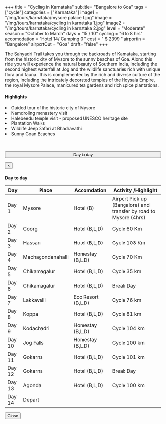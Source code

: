 +++
title = "Cycling in Karnataka"
subtitle= "Bangalore to Goa"
tags = ["cycle"]
categories = ["Karnataka"]
image1 = "/img/tours/karnataka/mysore palace 1.jpg"
image = "/img/tours/karnataka/cycling in karnataka 1.jpg"
image2 = "/img/tours/karnataka/cycling in karnataka 2.jpg"
level =  "Moderate" 
season =  "October to March"
days =  "15 / 10"
cycling = "6 to 8 hrs"
accomodation = "Hotel 14/ Camping 0 "
cost = " $ 2399 "
airportin = "Bangalore"
airportOut =  "Goa"
draft= "false"
+++
 

<div class="col-sm-8 desc">
<p>
The Sahyadri Trail takes you through the backroads of Karnataka, starting from the historic city of Mysore to the sunny beaches of Goa. Along this ride you will experience the natural beauty of Southern India, including the second highest waterfall at Jog and the wildlife sanctuaries rich with unique flora and fauna. This is complemented by the rich and diverse culture of the region, including the intricately decorated temples of the Hoysala Empire, the royal Mysore Palace, manicured tea gardens and rich spice plantations. </p>
</div>

<div class = "col-sm-3 high">
<h4>Highlights</h4>
<li> Guided tour of the historic city of Mysore
<li> Namdroling monastery visit
<li> Halebeedu temple visit - proposed UNESCO heritage site
<li> Plantation Walks
<li> Wildlife Jeep Safari at Bhadravathi
<li> Sunny Goan Beaches

<br><br>
<button type="button" class="btn btn-main" data-toggle="modal" data-target="#dayModal" style="width: 100%; padding: 0px 0px 0px -40px;">
Day to day</button>

<!-- Modal -->
<div id="dayModal" class="modal fade" role="dialog">
<div class="modal-dialog">

<!-- Modal content-->
<div class="modal-content">
<div class="modal-header">
<button type="button" class="close" data-dismiss="modal">&times;</button>
<h4 class="modal-title">Day to day</h4>
</div>
<div class="modal-body">
<div class="col-sm-3 table">
<table >
<thead>
<tr>
<th> 
<div class="itinicon">
<i class="ion-android-calendar"></i></div>
<div class="list-text"> 
Day   
</th>
<th>
<div class="itinicon">
<i class="ion-android-locate"></i></div>
<div class="list-text">  
Place   </th>
<th>
<div class="itinicon">
<i class="ion-android-home"></i></div>
<div class="list-text"> 
Accomdation  </th>
<th>
<div class="itinicon">
<i class="ion-android-bicycle"></i></div>
<div class="list-text">  
Activity /Highlight </th>
</tr></thead>
<tbody>
<tr><td>Day 1</td><td>Mysore</td><td>Hotel (B)</td><td>Airport Pick up (Bangalore) and transfer by road to Mysore (4hrs)</td>
<tr><td>Day 2</td><td>Coorg</td><td>Hotel (B,L,D)</td><td>Cycle 60 Km</td>
<tr><td>Day 3</td><td>Hassan</td><td>Hotel (B,L,D)</td><td>Cycle 103 Km</td>
<tr><td>Day 4</td><td>Machagondanahalli</td><td>Homestay (B,L,D)</td><td>Cycle 70 Km</td>
<tr><td>Day 5</td><td>Chikamagalur</td><td>Hotel (B,L,D)</td><td>Cycle 35 km</td>
<tr><td>Day 6</td><td>Chikamagalur</td><td>Hotel (B,L,D)</td><td>Break Day</td>
<tr><td>Day 7</td><td>Lakkavalli</td><td>Eco Resort (B,L,D)</td><td>Cycle 76 km</td>
<tr><td>Day 8</td><td>Koppa</td><td>Hotel (B,L,D)</td><td>Cycle 81 km</td>
<tr><td>Day 9</td><td>Kodachadri</td><td>Homestay (B,L,D)</td><td>Cycle 104 km</td>
<tr><td>Day 10</td><td>Jog Falls</td><td>Homestay (B,L,D)</td><td>Cycle 100 km</td>
<tr><td>Day 11</td><td>Gokarna</td><td>Hotel (B,L,D)</td><td>Cycle 101 km</td>
<tr><td>Day 12</td><td>Gokarna</td><td>Hotel (B,L,D)</td><td>Break Day</td>
<tr><td>Day 13</td><td>Agonda</td><td>Hotel (B,L,D)</td><td>Cycle 100 km</td>
<tr><td>Day 14</td><td>Depart</td><td></td><td></td>

</tbody>
</table></div>
</div>
<div class="modal-footer">
<button type="button" class="btn btn-main" data-dismiss="modal">Close</button>
</div>
</div>
</div>
</div>
</div>
</div>
</div>


<br><br>

<div id="mapid" style="width: 100%; height: 400px;"></div>
<script>
	var mymap = L.map('mapid').setView([13.864924122185723, 76.64886474609375], 7);
	L.tileLayer('https://tile.thunderforest.com/cycle/{z}/{x}/{y}.png?apikey=10771ad162c94f459d234529910e1de0', {
	attribution: '&copy; <a href="http://www.thunderforest.com/">Thunderforest</a>, &copy; <a href="http://www.openstreetmap.org/copyright">OpenStreetMap</a>',
	apikey: '<your apikey>', 
    maxZoom: 22,
		id: 'mapbox.streets'
	}).addTo(mymap);
	var cycleIcon = L.icon({
    iconUrl: '/img/cycle.svg',
    iconSize:     [20, 20], // size of the icon
    iconAnchor:   [1, 2], // point of the icon which will correspond to marker's location
    popupAnchor:  [5, 5] // point from which the popup should open relative to the iconAnchor
});
var geojson = {
	"type": "FeatureCollection",
	"features": [
	{
			"type": "Feature",
			"geometry": {
				"type": "Point",
				"coordinates": [77.5758361, 12.9731529, ]
			},
			"properties": {
				"name": "BANGALORE",
				"type": "Generic",
				"ele": "912.0"
			}
		},
		{
			"type": "Feature",
			"geometry": {
				"type": "Point",
				"coordinates": [76.64886474609375, 12.325328074276468]
			},
			"properties": {
				"name": "MYSURU",
				"type": "Generic",
				"ele": "763.0"
			}
		},
		{
			"type": "Feature",
			"geometry": {
				"type": "Point",
				"coordinates": [75.726013, 12.480912]
			},
			"properties": {
				"name": "COORG",
				"type": "Generic",
				"ele": "1057.0"
			}
		},
		{
			"type": "Feature",
			"geometry": {
				"type": "Point",
				"coordinates": [76.102294921875, 12.97244201057838]
			},
			"properties": {
				"name": "HASSAN",
				"type": "Generic",
				"ele": "941.0"
			}
		},
		{
			"type": "Feature",
			"geometry": {
				"type": "Point",
				"coordinates": [75.8331298828125, 13.135653750651828]
			},
			"properties": {
				"name": "KAIMARA",
				"type": "Generic",
				"ele": "992.0"
			}
		},
		{
			"type": "Feature",
			"geometry": {
				"type": "Point",
				"coordinates": [75.7122802734375, 13.360226634252003]
			},
			"properties": {
				"name": "LAKKAVALI",
				"type": "Generic",
				"ele": "1158.0"
			}
		},
		{
			"type": "Feature",
			"geometry": {
				"type": "Point",
				"coordinates": [75.2728271484375, 13.686019186915203]
			},
			"properties": {
				"name": "TIRTHAHALLI",
				"type": "Generic",
				"ele": "674.0"
			}
		},
		{
			"type": "Feature",
			"geometry": {
				"type": "Point",
				"coordinates": [74.87422943115234, 13.864924122185723]
			},
			"properties": {
				"name": "KODACHADRI",
				"type": "Generic",
				"ele": "1063.0"
			}
		},
		{
			"type": "Feature",
			"geometry": {
				"type": "Point",
				"coordinates": [74.80453491210938, 14.20980748955709]
			},
			"properties": {
				"name": "JOG FALLS",
				"type": "Generic",
				"ele": "470.0"
			}
		},
		{
			"type": "Feature",
			"geometry": {
				"type": "Point",
				"coordinates": [74.82582092285156, 14.614502355742749]
			},
			"properties": {
				"name": "SIRSI",
				"type": "Generic",
				"ele": "605.0"
			}
		},
		{
			"type": "Feature",
			"geometry": {
				"type": "Point",
				"coordinates": [74.63356018066406, 15.24611671724843]
			},
			"properties": {
				"name": "DANDELI",
				"type": "Generic",
				"ele": "451.0"
			}
		},
		{
			"type": "Feature",
			"geometry": {
				"type": "Point",
				"coordinates": [74.15290832519531, 15.667027686361378]
			},
			"properties": {
				"name": "CHORLA GHATS",
				"type": "Generic",
				"ele": "762.0"
			}
		},
		{
			"type": "Feature",
			"geometry": {
				"type": "Point",
				"coordinates": [73.72444152832031, 15.659093914962487]
			},
			"properties": {
				"name": "MANDREM",
				"type": "Generic",
				"ele": "55.0"
			}
		},
		{
			"type": "Feature",
			"geometry": {
				"type": "Point",
				"coordinates": [73.81610870361328, 15.392959638696668]
			},
			"properties": {
				"name": "VASCO",
				"type": "Generic",
				"ele": "20.0"
			}
		},
		{
			"type": "Feature",
            			"geometry": { "type": "MultiLineString",
                        "coordinates": [[[77.5758361, 12.9731529, 912.0], 
                        [76.6612243, 12.2924139, 737.0], 
                        [75.7328796, 12.4185134, 1146.0],
                        [76.1009216, 12.9892112, 948.0],
                        [75.8600807, 13.1658312, 966.0], 
                        [75.7441234, 13.3717947, 1194.0], 
                        [75.6537437, 13.7024523, 631.0], 
                        [75.2532577, 13.6888649, 611.0], 
                        [75.0620269, 13.7727326, 781.0], 
                        [74.8700237, 13.8564581, 1287.0],
                        [74.7957801, 14.2185489, 440.0], 
                        [74.8352622, 14.6162309, 609.0], 
                        [74.6234321, 15.246184, 461.0], 
                        [74.1475868, 15.659161, 768.0], 
                        [73.7187767, 15.6674253, 12.0], 
                        [73.71915, 15.66803, 15.0], 
                        [73.71927, 15.66796, 15.0], 
                        [73.7213, 15.66727, 18.0], 
                        [73.72172, 15.66714, 16.0], 
                        [73.72198, 15.66659, 16.0], 
                        [73.72215, 15.66638, 16.0], 
                        [73.72235, 15.66619, 16.0], 
                        [73.72271, 15.66566, 17.0], 
                        [73.72332, 15.66508, 14.0], 
                        [73.72341, 15.66502, 14.0], 
                        [73.7233, 15.66413, 13.0], 
                        [73.72327, 15.66407, 13.0], 
                        [73.7232, 15.66406, 13.0], 
                        [73.72289, 15.66405, 14.0], 
                        [73.72223, 15.6641, 14.0], 
                        [73.72156, 15.66421, 16.0], 
                        [73.72066, 15.6644, 17.0], 
                        [73.7197, 15.66455, 18.0], 
                        [73.71946, 15.66453, 18.0], 
                        [73.71919, 15.66446, 17.0], 
                        [73.71809, 15.66391, 21.0], 
                        [73.71792, 15.66358, 19.0], 
                        [73.71724, 15.66267, 17.0], 
                        [73.71692, 15.66168, 12.0], 
                        [73.71662, 15.66095, 11.0], 
                        [73.71659, 15.66031, 12.0], [73.71667, 15.66002, 13.0], [73.71692, 15.65953, 13.0], [73.71693, 15.65921, 12.0], [73.717, 15.65893, 12.0], [73.71724, 15.65845, 11.0], [73.71723, 15.65834, 11.0], [73.7168, 15.65795, 8.0], [73.71685, 15.65702, 7.0], [73.71677, 15.65646, 8.0], [73.71675, 15.65621, 8.0], [73.71677, 15.65605, 9.0], [73.71686, 15.65582, 10.0], [73.71687, 15.65574, 10.0], [73.71684, 15.65567, 11.0], [73.71601, 15.65483, 10.0], [73.71594, 15.65465, 10.0], [73.71591, 15.65425, 13.0], [73.71599, 15.65376, 11.0], [73.71611, 15.65188, 9.0], [73.71629, 15.65137, 10.0], [73.71646, 15.65068, 9.0], [73.71648, 15.64993, 10.0], [73.71651, 15.64975, 10.0], [73.71658, 15.64962, 11.0], [73.71672, 15.64945, 13.0], [73.71687, 15.64919, 13.0], [73.71701, 15.64887, 11.0], [73.71769, 15.64747, 20.0], [73.71773, 15.64734, 18.0], [73.71777, 15.64712, 17.0], [73.71781, 15.64695, 17.0], [73.71802, 15.64639, 20.0], [73.71826, 15.64603, 20.0], [73.71829, 15.64594, 20.0], [73.71832, 15.64558, 19.0], [73.71839, 15.64538, 18.0], [73.71857, 15.64506, 17.0], [73.71883, 15.64469, 15.0], [73.7219, 15.64139, 12.0], [73.72254, 15.64064, 14.0], [73.72405, 15.63913, 19.0], [73.7254, 15.63794, 20.0], [73.72655, 15.63647, 11.0], [73.72669, 15.63611, 8.0], [73.72675, 15.63603, 7.0], [73.72846, 15.63502, 5.0], [73.72989, 15.63392, 5.0], [73.73167, 15.63293, 5.0], [73.73268, 15.63258, 7.0], [73.73366, 15.63213, 6.0], [73.73533, 15.63112, 8.0], [73.73627, 15.63046, 9.0], [73.73637, 15.6306, 7.0], [73.73657, 15.63099, 7.0], [73.73734, 15.63201, 6.0], [73.73805, 15.63333, 8.0], [73.73846, 15.63423, 12.0], [73.73856, 15.63421, 12.0], [73.73873, 15.6341, 12.0], [73.73893, 15.63388, 11.0], [73.73909, 15.63378, 11.0], [73.73958, 15.63353, 12.0], [73.74018, 15.63305, 13.0], [73.74034, 15.63297, 12.0], [73.74041, 15.63296, 11.0], [73.7406, 15.63288, 10.0], [73.74085, 15.63273, 10.0], [73.74095, 15.63265, 10.0], [73.74111, 15.63256, 9.0], [73.74117, 15.63257, 9.0], [73.74138, 15.63265, 9.0], [73.74154, 15.63269, 9.0], [73.7417, 15.63266, 10.0], [73.74186, 15.63272, 10.0], [73.74194, 15.63282, 10.0], [73.74201, 15.63297, 10.0], [73.74205, 15.63313, 11.0], [73.74209, 15.63319, 11.0], [73.74215, 15.6332, 11.0], [73.7422, 15.6332, 11.0], [73.74229, 15.63312, 11.0], [73.74307, 15.63271, 10.0], [73.74353, 15.63238, 12.0], [73.74378, 15.63226, 13.0], [73.74427, 15.6318, 12.0], [73.74523, 15.63136, 10.0], [73.74549, 15.63115, 10.0], [73.74606, 15.63017, 11.0], [73.74622, 15.63002, 10.0], [73.74651, 15.62989, 9.0], [73.7467, 15.62985, 8.0], [73.74687, 15.62987, 9.0], [73.74808, 15.63041, 11.0], [73.74868, 15.63057, 9.0], [73.74933, 15.63084, 8.0], [73.7495, 15.63093, 8.0], [73.75069, 15.63201, 10.0], [73.75083, 15.63222, 10.0], [73.75094, 15.63284, 10.0], [73.75096, 15.63342, 9.0], [73.75112, 15.63396, 10.0], [73.7514, 15.63428, 8.0], [73.75198, 15.63474, 7.0], [73.75272, 15.63601, 11.0], [73.75313, 15.63659, 11.0], [73.7543, 15.63773, 10.0], [73.75506, 15.63837, 13.0], [73.75604, 15.63926, 10.0], [73.7571, 15.63996, 11.0], [73.75865, 15.64089, 14.0], [73.75896, 15.64098, 14.0], [73.75901, 15.6408, 12.0], [73.75926, 15.6403, 8.0], [73.7593, 15.64009, 6.0], [73.75907, 15.63873, 7.0], [73.75905, 15.63742, 9.0], [73.75946, 15.63569, 5.0], [73.75993, 15.63091, 4.0], [73.76007, 15.6301, 8.0], [73.76036, 15.62932, 11.0], [73.76052, 15.62904, 11.0], [73.76109, 15.62855, 10.0], [73.76144, 15.62806, 11.0], [73.76158, 15.62779, 11.0], [73.76166, 15.62726, 12.0], [73.76177, 15.62708, 12.0], [73.76225, 15.62674, 13.0], [73.76245, 15.62662, 13.0], [73.7624, 15.62549, 12.0], [73.76246, 15.62519, 10.0], [73.76303, 15.62457, 13.0], [73.76359, 15.62422, 15.0], [73.76402, 15.624, 12.0], [73.76416, 15.62358, 11.0], [73.76438, 15.62322, 10.0], [73.76456, 15.6228, 12.0], [73.76465, 15.62273, 11.0], [73.76482, 15.62266, 10.0], [73.76503, 15.62229, 10.0], [73.76533, 15.62218, 12.0], [73.76553, 15.62185, 12.0], [73.76571, 15.62139, 12.0], [73.76586, 15.62045, 13.0], [73.76607, 15.61982, 11.0], [73.76607, 15.61935, 11.0], [73.76663, 15.61907, 11.0], [73.76684, 15.61887, 10.0], [73.7674, 15.61857, 12.0], [73.76816, 15.61863, 14.0], [73.76852, 15.61884, 14.0], [73.76906, 15.61877, 14.0], [73.76926, 15.6188, 15.0], [73.76949, 15.61811, 16.0], [73.76966, 15.61785, 14.0], [73.7703, 15.61747, 11.0], [73.7704, 15.61733, 8.0], [73.77042, 15.61716, 6.0], [73.7701, 15.6157, 8.0], [73.77009, 15.61543, 8.0], [73.77001, 15.61487, 9.0], [73.77002, 15.61476, 9.0], [73.76994, 15.61433, 9.0], [73.76995, 15.61428, 9.0], [73.76993, 15.61404, 9.0], [73.7696, 15.61349, 12.0], [73.7698, 15.61304, 16.0], [73.76994, 15.61261, 24.0], [73.77092, 15.61003, 44.0], [73.77087, 15.6092, 53.0], [73.7711, 15.60837, 64.0], [73.77134, 15.60738, 71.0], [73.77131, 15.6072, 73.0], [73.77029, 15.60584, 75.0], [73.77023, 15.60575, 75.0], [73.77092, 15.60302, 74.0], [73.77131, 15.60181, 67.0], [73.77177, 15.60124, 54.0], [73.77227, 15.601, 47.0], [73.77264, 15.60071, 41.0], [73.77267, 15.60057, 38.0], [73.77277, 15.59912, 23.0], [73.77242, 15.59523, 15.0], [73.77213, 15.59421, 7.0], [73.77192, 15.59307, 10.0], [73.77192, 15.59131, 18.0], [73.77188, 15.59008, 25.0], [73.77194, 15.58886, 29.0], [73.77227, 15.58783, 33.0], [73.77279, 15.58673, 38.0], [73.77316, 15.58622, 43.0], [73.77338, 15.5858, 52.0], [73.77351, 15.58567, 53.0], [73.77532, 15.5848, 44.0], [73.77623, 15.58408, 34.0], [73.77635, 15.58391, 35.0], [73.77681, 15.58372, 32.0], [73.7772, 15.58353, 29.0], [73.77764, 15.58352, 26.0], [73.77803, 15.58358, 25.0], [73.7785, 15.58349, 23.0], [73.77961, 15.58333, 18.0], [73.78039, 15.58291, 15.0], [73.78097, 15.58263, 16.0], [73.78146, 15.58252, 15.0], [73.78368, 15.581, 10.0], [73.7843, 15.58039, 12.0], [73.78549, 15.58001, 13.0], [73.78533, 15.5797, 10.0], [73.78537, 15.57951, 9.0], [73.78564, 15.57928, 9.0], [73.78684, 15.57872, 8.0], [73.78766, 15.57841, 12.0], [73.78731, 15.57719, 13.0], [73.78732, 15.57707, 12.0], [73.78752, 15.57695, 11.0], [73.78763, 15.57669, 10.0], [73.7878, 15.57654, 10.0], [73.78777, 15.5762, 10.0], [73.78804, 15.57599, 11.0], [73.78825, 15.57602, 12.0], [73.7886, 15.57592, 15.0], [73.78899, 15.57561, 15.0], [73.78914, 15.57527, 14.0], [73.78958, 15.57501, 15.0], [73.79062, 15.57411, 15.0], [73.79104, 15.574, 15.0], [73.79188, 15.57407, 13.0], [73.79321, 15.57349, 11.0], [73.79439, 15.57313, 11.0], [73.79515, 15.57268, 12.0], [73.79565, 15.57253, 13.0], [73.79577, 15.57243, 13.0], [73.79596, 15.57204, 14.0], [73.79608, 15.5719, 13.0], [73.79638, 15.57167, 13.0], [73.79691, 15.57145, 12.0], [73.79773, 15.57033, 13.0], [73.79799, 15.5701, 13.0], [73.79861, 15.56991, 11.0], [73.79908, 15.56959, 11.0], [73.7997, 15.56942, 9.0], [73.79991, 15.56918, 8.0], [73.80028, 15.56888, 10.0], [73.80151, 15.56758, 11.0], [73.80177, 15.56724, 11.0], [73.80191, 15.56688, 11.0], [73.80203, 15.56675, 12.0], [73.80236, 15.56667, 13.0], [73.80311, 15.5667, 15.0], [73.80433, 15.56646, 9.0], [73.80417, 15.56465, 16.0], [73.80384, 15.56311, 20.0], [73.80366, 15.56212, 17.0], [73.80348, 15.56204, 17.0], [73.80314, 15.56195, 17.0], [73.803, 15.56175, 18.0], [73.80271, 15.56158, 21.0], [73.80248, 15.56147, 23.0], [73.80214, 15.56118, 22.0], [73.80192, 15.5609, 19.0], [73.80193, 15.56054, 16.0], [73.80189, 15.56038, 16.0], [73.80191, 15.55976, 13.0], [73.80232, 15.55734, 8.0], [73.80235, 15.55656, 5.0], [73.80229, 15.5543, 9.0], [73.80215, 15.55265, 13.0], [73.80245, 15.551, 10.0], [73.80248, 15.55062, 9.0], [73.80277, 15.54959, 10.0], [73.80273, 15.54887, 9.0], [73.80288, 15.54834, 8.0], [73.80284, 15.54728, 17.0], [73.80268, 15.54613, 21.0], [73.80381, 15.54592, 20.0], [73.80532, 15.54534, 23.0], [73.80564, 15.54526, 20.0], [73.80609, 15.5447, 23.0], [73.80865, 15.54345, 25.0], [73.80952, 15.5435, 28.0], [73.81096, 15.54305, 24.0], [73.81168, 15.54334, 22.0], [73.81522, 15.54363, 30.0], [73.8159, 15.5431, 34.0], [73.81646, 15.54195, 40.0], [73.81677, 15.54008, 52.0], [73.81985, 15.53668, 58.0], [73.82088, 15.53503, 58.0], [73.82401, 15.532, 64.0], [73.82429, 15.53168, 65.0], [73.82454, 15.53145, 64.0], [73.82475, 15.53137, 63.0], [73.82479, 15.5314, 64.0], [73.82484, 15.5314, 64.0], [73.82487, 15.53139, 64.0], [73.82491, 15.53132, 63.0], [73.82491, 15.53129, 63.0], [73.8265, 15.53102, 63.0], [73.82648, 15.53026, 61.0], [73.82698, 15.53025, 63.0], [73.82756, 15.53015, 65.0], [73.82805, 15.5301, 66.0], [73.82808, 15.52985, 65.0], [73.82851, 15.52997, 67.0], [73.82896, 15.52993, 66.0], [73.82892, 15.52951, 62.0], [73.82895, 15.52927, 62.0], [73.82935, 15.52832, 63.0], [73.83067, 15.52369, 61.0], [73.83072, 15.52359, 61.0], [73.83112, 15.52245, 65.0], [73.83123, 15.52208, 66.0], [73.83192, 15.52229, 65.0], [73.83319, 15.51867, 64.0], [73.83319, 15.51847, 64.0], [73.83301, 15.51745, 63.0], [73.83344, 15.51735, 64.0], [73.8336, 15.51729, 63.0], [73.834, 15.517, 61.0], [73.83424, 15.51675, 59.0], [73.83485, 15.51602, 62.0], [73.83526, 15.51488, 63.0], [73.83551, 15.5143, 63.0], [73.83549, 15.51394, 60.0], [73.83537, 15.51343, 57.0], [73.83508, 15.51255, 55.0], [73.83503, 15.51228, 55.0], [73.83501, 15.51202, 53.0], [73.83502, 15.51162, 48.0], [73.83521, 15.51098, 47.0], [73.8356, 15.51019, 48.0], [73.83588, 15.50939, 45.0], [73.83641, 15.50766, 27.0], [73.83647, 15.50757, 25.0], [73.83653, 15.50739, 22.0], [73.8367, 15.50662, 14.0], [73.83676, 15.50612, 9.0], [73.83741, 15.49992, 2.0], [73.8378, 15.49604, 3.0], [73.83797, 15.49577, 4.0], [73.83823, 15.49569, 3.0], [73.83832, 15.49563, 3.0], [73.83836, 15.49553, 3.0], [73.83835, 15.49542, 3.0], [73.83843, 15.49528, 3.0], [73.83859, 15.49511, 3.0], [73.83933, 15.49446, 6.0], [73.84023, 15.49391, 6.0], [73.84351, 15.4917, 4.0], [73.844, 15.49144, 5.0], [73.84409, 15.49144, 5.0], [73.84416, 15.4914, 5.0], [73.84419, 15.49137, 4.0], [73.84421, 15.49129, 4.0], [73.84421, 15.49123, 4.0], [73.84433, 15.49103, 3.0], [73.84477, 15.49056, 5.0], [73.84519, 15.48996, 3.0], [73.84563, 15.48911, 4.0], [73.84646, 15.4865, 4.0], [73.84718, 15.48406, 1.0], [73.84773, 15.48211, 2.0], [73.84852, 15.47953, 4.0], [73.84854, 15.47935, 4.0], [73.84851, 15.47908, 6.0], [73.84859, 15.47875, 6.0], [73.8485, 15.47871, 8.0], [73.8484, 15.47864, 9.0], [73.84819, 15.4782, 14.0], [73.84788, 15.47743, 13.0], [73.84769, 15.4772, 15.0], [73.84662, 15.47633, 12.0], [73.84569, 15.47608, 11.0], [73.84636, 15.47408, 17.0], [73.84651, 15.4735, 17.0], [73.84652, 15.47286, 18.0], [73.84633, 15.47158, 14.0], [73.84634, 15.47047, 15.0], [73.84649, 15.46935, 10.0], [73.84656, 15.46903, 12.0], [73.84696, 15.46718, 14.0], [73.84717, 15.46644, 15.0], [73.84729, 15.46614, 15.0], [73.84728, 15.46539, 19.0], [73.84725, 15.46492, 25.0], [73.84722, 15.46474, 26.0], [73.8467, 15.46435, 19.0], [73.84642, 15.46406, 24.0], [73.84649, 15.46397, 26.0], [73.84685, 15.46368, 30.0], [73.84696, 15.46352, 31.0], [73.84692, 15.46297, 40.0], [73.84629, 15.46295, 46.0], [73.84631, 15.46219, 51.0], [73.84633, 15.46193, 54.0], [73.84729, 15.46193, 54.0], [73.8485, 15.46195, 56.0], [73.84856, 15.46182, 56.0], [73.84868, 15.46174, 55.0], [73.8509, 15.46176, 58.0], [73.85103, 15.46168, 58.0], [73.85147, 15.46041, 61.0], [73.85152, 15.4604, 61.0], [73.85154, 15.46015, 62.0], [73.85183, 15.45993, 62.0], [73.85202, 15.45918, 58.0], [73.85224, 15.45861, 48.0], [73.85228, 15.45826, 44.0], [73.85196, 15.45762, 33.0], [73.85123, 15.45712, 25.0], [73.8511, 15.45691, 20.0], [73.8511, 15.45676, 17.0], [73.85153, 15.45534, 14.0], [73.85159, 15.4548, 15.0], [73.85184, 15.45418, 11.0], [73.85222, 15.45266, 13.0], [73.85236, 15.45237, 13.0], [73.85255, 15.45214, 14.0], [73.85283, 15.45154, 16.0], [73.85309, 15.45047, 13.0], [73.85326, 15.45018, 14.0], [73.85321, 15.44933, 18.0], [73.85388, 15.44888, 18.0], [73.85433, 15.44842, 20.0], [73.85442, 15.44814, 22.0], [73.85439, 15.44755, 22.0], [73.85448, 15.44712, 20.0], [73.85525, 15.44618, 21.0], [73.85562, 15.44539, 18.0], [73.85603, 15.44489, 17.0], [73.85639, 15.44466, 17.0], [73.85725, 15.44463, 20.0], [73.85755, 15.44452, 20.0], [73.8579, 15.44399, 20.0], [73.85843, 15.44358, 20.0], [73.85915, 15.44279, 17.0], [73.85941, 15.44266, 15.0], [73.8598, 15.44257, 12.0], [73.8599, 15.4425, 11.0], [73.86006, 15.44224, 9.0], [73.86032, 15.44161, 9.0], [73.86044, 15.44151, 9.0], [73.86125, 15.44167, 14.0], [73.86156, 15.44191, 15.0], [73.86182, 15.44199, 14.0], [73.86308, 15.44181, 11.0], [73.86408, 15.44197, 10.0], [73.86448, 15.44222, 9.0], [73.86484, 15.44275, 9.0], [73.86512, 15.44298, 7.0], [73.86534, 15.4433, 5.0], [73.86615, 15.44325, 7.0], [73.8663, 15.44319, 6.0], [73.86775, 15.44188, 6.0], [73.86819, 15.4415, 4.0], [73.86852, 15.4413, 6.0], [73.86874, 15.44121, 7.0], [73.86953, 15.44056, 10.0], [73.87009, 15.44032, 10.0], [73.87035, 15.44024, 10.0], [73.87063, 15.44018, 10.0], [73.87118, 15.44018, 8.0], [73.87313, 15.44026, 7.0], [73.87537, 15.4404, 4.0], [73.87642, 15.44043, 6.0], [73.87663, 15.44045, 7.0], [73.87674, 15.44043, 6.0], [73.87732, 15.44023, 4.0], [73.87801, 15.43994, 2.0], [73.87882, 15.43944, 5.0], [73.88, 15.43864, 10.0], [73.88052, 15.43825, 9.0], [73.88154, 15.43742, 5.0], [73.88343, 15.43572, 7.0], [73.88574, 15.43362, 6.0], [73.88624, 15.43322, 4.0], [73.88697, 15.43272, 8.0], [73.88732, 15.43246, 7.0], [73.88766, 15.43218, 5.0], [73.88972, 15.43023, 1.0], [73.8918, 15.42829, 4.0], [73.89243, 15.42774, 5.0], [73.89581, 15.42506, 11.0], [73.89658, 15.4245, 8.0], [73.89684, 15.42434, 8.0], [73.89714, 15.4242, 9.0], [73.8979, 15.42393, 10.0], [73.89944, 15.42343, 8.0], [73.90054, 15.42299, 6.0], [73.90065, 15.42292, 7.0], [73.90074, 15.42285, 7.0], [73.90083, 15.42271, 7.0], [73.90141, 15.42156, 9.0], [73.90163, 15.42106, 7.0], [73.90166, 15.4209, 6.0], [73.90216, 15.42092, 7.0], [73.90257, 15.42092, 7.0], [73.90289, 15.42085, 7.0], [73.90301, 15.42066, 8.0], [73.90317, 15.42023, 8.0], [73.90362, 15.4199, 9.0], [73.90394, 15.41963, 8.0], [73.90391, 15.41937, 8.0], [73.90378, 15.41902, 8.0], [73.90364, 15.41873, 8.0], [73.90372, 15.41867, 8.0], [73.90468, 15.41802, 12.0], [73.90516, 15.41765, 10.0], [73.90561, 15.41707, 10.0], [73.90672, 15.41569, 8.0], [73.90695, 15.41532, 4.0], [73.90701, 15.41514, 3.0], [73.90704, 15.41502, 2.0], [73.90707, 15.41457, 1.0], [73.90699, 15.41054, 1.0], [73.90684, 15.40856, 16.0], [73.90726, 15.40692, 16.0], [73.90721, 15.40631, 15.0], [73.90721, 15.4059, 12.0], [73.90723, 15.40548, 11.0], [73.90733, 15.40515, 12.0], [73.90742, 15.40476, 11.0], [73.9079, 15.40312, 10.0], [73.90795, 15.40303, 10.0], [73.908, 15.4029, 10.0], [73.90807, 15.40264, 11.0], [73.90814, 15.40256, 13.0], [73.90814, 15.40246, 12.0], [73.90812, 15.40241, 11.0], [73.9081, 15.40237, 10.0], [73.90801, 15.40232, 9.0], [73.90792, 15.40231, 8.0], [73.90787, 15.40232, 7.0], [73.9078, 15.40237, 7.0], [73.90769, 15.40236, 6.0], [73.90733, 15.40228, 5.0], [73.90682, 15.40221, 5.0], [73.90643, 15.40211, 3.0], [73.90633, 15.4021, 3.0], [73.90594, 15.40194, 3.0], [73.90554, 15.40181, 4.0], [73.90529, 15.40179, 4.0], [73.90401, 15.40176, 2.0], [73.90223, 15.40176, 2.0], [73.90006, 15.40173, 5.0], [73.89985, 15.40177, 5.0], [73.89967, 15.40184, 4.0], [73.8994, 15.40196, 4.0], [73.8981, 15.40287, 9.0], [73.89777, 15.40306, 8.0], [73.89725, 15.40319, 8.0], [73.89493, 15.4033, 5.0], [73.89324, 15.40343, 10.0], [73.893, 15.40343, 10.0], [73.89274, 15.40338, 9.0], [73.89168, 15.40304, 12.0], [73.89148, 15.40296, 11.0], [73.89134, 15.40287, 11.0], [73.89108, 15.40259, 13.0], [73.8907, 15.40203, 11.0], [73.89039, 15.40162, 12.0], [73.89019, 15.40146, 12.0], [73.88996, 15.40135, 11.0], [73.88881, 15.40104, 10.0], [73.88812, 15.40084, 14.0], [73.88767, 15.40066, 13.0], [73.88659, 15.40015, 15.0], [73.88558, 15.39971, 10.0], [73.88372, 15.39908, 10.0], [73.88338, 15.39891, 13.0], [73.88299, 15.39869, 15.0], [73.88244, 15.39823, 11.0], [73.88203, 15.39795, 7.0], [73.88174, 15.3978, 9.0], [73.88145, 15.39774, 12.0], [73.88042, 15.39762, 16.0], [73.88007, 15.39756, 16.0], [73.87981, 15.3975, 12.0], [73.87877, 15.39708, 10.0], [73.87787, 15.39679, 18.0], [73.87691, 15.39669, 14.0], [73.87658, 15.39663, 13.0], [73.87617, 15.39651, 12.0], [73.87472, 15.39599, 12.0], [73.87418, 15.39585, 7.0], [73.87382, 15.39578, 5.0], [73.87359, 15.39576, 5.0], [73.87322, 15.39576, 10.0], [73.87222, 15.39583, 10.0], [73.87195, 15.39586, 9.0], [73.87134, 15.39607, 6.0], [73.87102, 15.39627, 6.0], [73.87079, 15.39653, 8.0], [73.8706, 15.39682, 10.0], [73.87048, 15.39707, 8.0], [73.87043, 15.39726, 7.0], [73.87043, 15.39747, 8.0], [73.87017, 15.39883, 10.0], [73.87009, 15.39944, 11.0], [73.87005, 15.39958, 10.0], [73.86996, 15.39976, 10.0], [73.86976, 15.40008, 10.0], [73.8695, 15.40041, 12.0], [73.86924, 15.4007, 12.0], [73.86892, 15.40096, 12.0], [73.86854, 15.40119, 10.0], [73.86824, 15.40132, 9.0], [73.86748, 15.40153, 15.0], [73.86717, 15.40163, 14.0], [73.86674, 15.4018, 12.0], [73.86659, 15.40183, 11.0], [73.86641, 15.40185, 11.0], [73.86597, 15.40183, 10.0], [73.86459, 15.40166, 10.0], [73.86355, 15.4015, 10.0], [73.86303, 15.40128, 13.0], [73.86248, 15.40099, 13.0], [73.86184, 15.40061, 15.0], [73.8614, 15.40029, 15.0], [73.86102, 15.39985, 15.0], [73.86047, 15.39916, 14.0], [73.86001, 15.3985, 15.0], [73.85956, 15.39781, 13.0], [73.85926, 15.39738, 12.0], [73.859, 15.39713, 10.0], [73.85877, 15.39702, 9.0], [73.85853, 15.39701, 9.0], [73.85828, 15.39704, 10.0], [73.85808, 15.39712, 12.0], [73.8579, 15.39729, 13.0], [73.85783, 15.3974, 13.0], [73.85777, 15.39756, 12.0], [73.85763, 15.39816, 16.0], [73.85744, 15.39884, 15.0], [73.85731, 15.39914, 13.0], [73.85715, 15.39939, 14.0], [73.85701, 15.39959, 14.0], [73.85685, 15.39971, 15.0], [73.85622, 15.40001, 15.0], [73.85556, 15.40028, 14.0], [73.85524, 15.40038, 14.0], [73.85307, 15.40081, 16.0], [73.8528, 15.40085, 15.0], [73.85242, 15.40087, 13.0], [73.85065, 15.40066, 15.0], [73.85045, 15.40061, 15.0], [73.8503, 15.40053, 15.0], [73.8502, 15.40044, 14.0], [73.85004, 15.40024, 14.0], [73.84993, 15.4, 17.0], [73.84949, 15.39893, 8.0], [73.84939, 15.39873, 8.0], [73.84928, 15.39857, 8.0], [73.84907, 15.39846, 8.0], [73.84792, 15.39807, 9.0], [73.84681, 15.39773, 12.0], [73.84646, 15.39756, 14.0], [73.84611, 15.39754, 9.0], [73.8457, 15.39762, 7.0], [73.84506, 15.39786, 7.0], [73.84452, 15.39811, 7.0], [73.84076, 15.39946, 11.0], [73.84048, 15.39954, 11.0], [73.84031, 15.39955, 10.0], [73.84016, 15.39952, 11.0], [73.83719, 15.39811, 8.0], [73.83698, 15.39799, 8.0], [73.8368, 15.39785, 8.0], [73.83663, 15.39763, 9.0], [73.83633, 15.3972, 17.0], [73.83617, 15.39699, 22.0], [73.83604, 15.39692, 24.0], [73.83585, 15.39688, 26.0], [73.83568, 15.39689, 26.0], [73.83546, 15.39697, 26.0], [73.83518, 15.39716, 28.0], [73.83481, 15.39754, 33.0], [73.83437, 15.39808, 33.0], [73.83403, 15.39868, 29.0], [73.8337, 15.39896, 32.0], [73.8336, 15.39899, 33.0], [73.8334, 15.39904, 34.0], [73.8332, 15.39906, 35.0], [73.8329, 15.39905, 36.0], [73.83286, 15.399, 36.0], [73.83282, 15.39899, 36.0], [73.83276, 15.39902, 36.0], [73.83274, 15.39906, 36.0], [73.83241, 15.39913, 36.0], [73.83181, 15.39917, 34.0], [73.83108, 15.3992, 27.0], [73.83079, 15.3992, 24.0], [73.83053, 15.39917, 21.0], [73.83045, 15.39912, 20.0], [73.83039, 15.39904, 19.0], [73.83035, 15.39895, 19.0], [73.83032, 15.39886, 19.0], [73.83033, 15.39864, 19.0], [73.83044, 15.39822, 19.0], [73.83045, 15.39796, 19.0], [73.83041, 15.39776, 18.0], [73.83034, 15.3976, 18.0], [73.8302, 15.3975, 15.0], [73.83008, 15.39746, 12.0], [73.82995, 15.39745, 10.0], [73.82981, 15.39747, 9.0], [73.8297, 15.39751, 8.0], [73.82941, 15.39771, 8.0], [73.82738, 15.39946, 11.0], [73.82627, 15.39977, 18.0], [73.82516, 15.40005, 8.0], [73.82484, 15.4001, 9.0], [73.82451, 15.40011, 9.0], [73.82419, 15.40009, 9.0], [73.82335, 15.39992, 9.0], [73.82256, 15.39978, 9.0], [73.81938, 15.39923, 11.0], [73.81837, 15.39908, 9.0], [73.81751, 15.39892, 12.0], [73.81723, 15.39878, 12.0], [73.81661, 15.39856, 12.0], [73.81604, 15.3993, 13.0], [73.81533, 15.39897, 10.0], [73.81412, 15.39847, 11.0], [73.8128, 15.39794, 14.0], [73.81244, 15.3988, 11.0]]],
				"bbox": [77.5758361, 15.66803, 73.71591, 12.2924139]
			},
			"properties": {
				"name": "BANGALORE to GOA - Website",
				"src": "https://www.gpsies.com/map.do?fileId=akeybitjgfpgxcdn",
				"desc": "Generated by GPSies.com https://www.gpsies.com/"
			}
		}
	]
}
L.geoJSON(geojson, {
	style : function(feature) {
		return{
			color: '#000'
		}
	},
	pointToLayer: function (geoJsonPoint, latlong) {
		return L.marker(latlong, {
			icon: cycleIcon
		})
		},
	onEachFeature: function(feature, layer){
		if(feature.geometry.type==='Point'){
			layer.bindPopup(feature.properties.name);
		}
	}	
}).addTo(mymap); 
// Disable mousewheel zoom
	mymap.scrollWheelZoom.disable();
</script>

</div>
